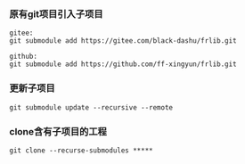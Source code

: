 ### 原有git项目引入子项目
```
gitee:
git submodule add https://gitee.com/black-dashu/frlib.git

github:
git submodule add https://github.com/ff-xingyun/frlib.git
```

### 更新子项目
```
git submodule update --recursive --remote
```

### clone含有子项目的工程
```
git clone --recurse-submodules *****
```